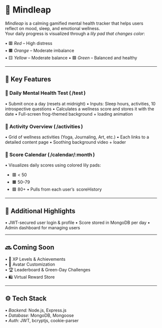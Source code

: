 # 🧠 Mindleap

*Mindleap* is a calming gamified mental health tracker that helps users reflect on mood, sleep, and emotional wellness.  
Your daily progress is visualized through a *lily pad that changes color*:

•⁠  ⁠🟥 *Red* – High distress  
•⁠  ⁠🟧 *Orange* – Moderate imbalance  
•⁠  🟨 *Yellow* – Moderate balance
•⁠  ⁠🟩 *Green* – Balanced and healthy  

---

## 🌟 Key Features

### 🧪 Daily Mental Health Test (⁠ /test ⁠)
•⁠  ⁠Submit once a day (resets at midnight)
•⁠  ⁠Inputs: Sleep hours, activities, 10 introspective questions
•⁠  ⁠Calculates a wellness score and stores it with the date
•⁠  ⁠Full-screen frog-themed background + loading animation

### 🌿 Activity Overview (⁠ /activities ⁠)
•⁠  ⁠Grid of wellness activities (Yoga, Journaling, Art, etc.)
•⁠  ⁠Each links to a detailed content page
•⁠  ⁠Soothing background video + loader

### 📆 Score Calendar (⁠ /calendar/:month ⁠)
•⁠  ⁠Visualizes daily scores using colored lily pads:
  - 🟥 < 50
  - 🟧 50–79
  - 🟩 80+
•⁠  ⁠Pulls from each user’s ⁠ scoreHistory ⁠

---

## 🔄 Additional Highlights

•⁠  ⁠JWT-secured user login & profile
•⁠  ⁠Score stored in MongoDB per day
•⁠  ⁠Admin dashboard for managing users

---

## 🔜 Coming Soon

•⁠  ⁠🎯 XP Levels & Achievements  
•⁠  ⁠🎨 Avatar Customization  
•⁠  ⁠🏆 Leaderboard & Green-Day Challenges  
•⁠  ⁠🛍️ Virtual Reward Store  

---

## ⚙️ Tech Stack

•⁠  ⁠*Backend:* Node.js, Express.js  
•⁠  ⁠*Database:* MongoDB, Mongoose  
•⁠  ⁠*Auth:* JWT, bcryptjs, cookie-parser